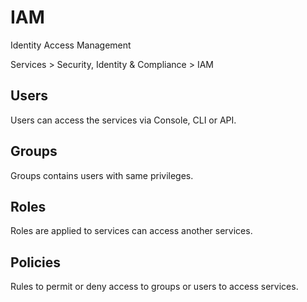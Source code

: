 # IAM

Identity Access Management

Services > Security, Identity & Compliance > IAM

## Users

Users can access the services via Console, CLI or API.

## Groups

Groups contains users with same privileges.

## Roles

Roles are applied to services can access another services.

## Policies

Rules to permit or deny access to groups or users to access services.

